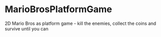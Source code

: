 # MarioBrosPlatformGame
2D Mario Bros as platform game - kill the enemies, collect the coins and survive until you can
